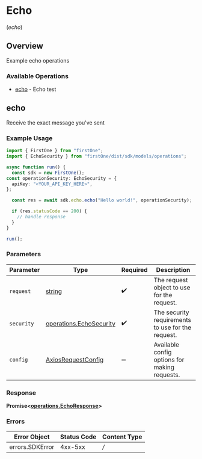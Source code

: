 # Echo
(*echo*)

## Overview

Example echo operations

### Available Operations

* [echo](#echo) - Echo test

## echo

Receive the exact message you've sent

### Example Usage

```typescript
import { FirstOne } from "firstOne";
import { EchoSecurity } from "firstOne/dist/sdk/models/operations";

async function run() {
  const sdk = new FirstOne();
const operationSecurity: EchoSecurity = {
  apiKey: "<YOUR_API_KEY_HERE>",
};

  const res = await sdk.echo.echo("Hello world!", operationSecurity);

  if (res.statusCode == 200) {
    // handle response
  }
}

run();
```

### Parameters

| Parameter                                                              | Type                                                                   | Required                                                               | Description                                                            |
| ---------------------------------------------------------------------- | ---------------------------------------------------------------------- | ---------------------------------------------------------------------- | ---------------------------------------------------------------------- |
| `request`                                                              | [string](../../models/.md)                                             | :heavy_check_mark:                                                     | The request object to use for the request.                             |
| `security`                                                             | [operations.EchoSecurity](../../sdk/models/operations/echosecurity.md) | :heavy_check_mark:                                                     | The security requirements to use for the request.                      |
| `config`                                                               | [AxiosRequestConfig](https://axios-http.com/docs/req_config)           | :heavy_minus_sign:                                                     | Available config options for making requests.                          |


### Response

**Promise<[operations.EchoResponse](../../sdk/models/operations/echoresponse.md)>**
### Errors

| Error Object    | Status Code     | Content Type    |
| --------------- | --------------- | --------------- |
| errors.SDKError | 4xx-5xx         | */*             |
